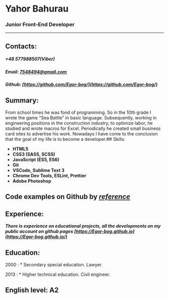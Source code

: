 # Yahor Bahurau

### Junior Front-End Developer
___
## Contacts:
##### +48 577988507(Viber)
##### Email: 7548494@gmail.com
##### Github: [https://github.com/Egor-bog/](https://github.com/Egor-bog/)

## Summary:
From school times he was fond of programming. So in the 10th grade I wrote the game "Sea Battle" in basic language. Subsequently, working in engineering positions in the construction industry, to optimize labor, he studied and wrote macros for Excel. Periodically he created small business card sites to advertise his work. Nowadays I have come to the conclusion that the goal of my life is to become a developer.## Skills:
+ **HTML5**
+ **CSS3 (SASS, SCSS)**
+ **JavaScript (ES5, ES6)**
+ **Git**
+ **VSCode, Sublime Text 3**
+ **Chrome Dev Tools, ESLint, Prettier**
+ **Adobe Photoshop**

## Сode examples on Github by *[reference](https://Egor-bog.github.io/)*

## Experience:

***There is experience on educational projects, all the developments on my public account on github pages [https://Egor-bog.github.io](https://Egor-bog.github.io/)***

## Education:

2000
: * Secondary special education. Lawyer.

2013
: * Higher technical education. Civil engineer.


## English level: A2
